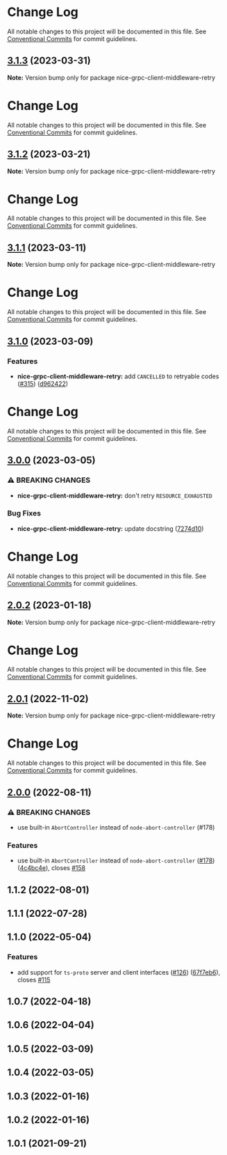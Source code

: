 # Change Log

All notable changes to this project will be documented in this file. See
[Conventional Commits](https://conventionalcommits.org) for commit guidelines.

## [3.1.3](https://github.com/deeplay-io/nice-grpc/compare/nice-grpc-client-middleware-retry@3.1.1...nice-grpc-client-middleware-retry@3.1.3) (2023-03-31)

**Note:** Version bump only for package nice-grpc-client-middleware-retry

# Change Log

All notable changes to this project will be documented in this file. See
[Conventional Commits](https://conventionalcommits.org) for commit guidelines.

## [3.1.2](https://github.com/deeplay-io/nice-grpc/compare/nice-grpc-client-middleware-retry@3.1.1...nice-grpc-client-middleware-retry@3.1.2) (2023-03-21)

**Note:** Version bump only for package nice-grpc-client-middleware-retry

# Change Log

All notable changes to this project will be documented in this file. See
[Conventional Commits](https://conventionalcommits.org) for commit guidelines.

## [3.1.1](https://github.com/deeplay-io/nice-grpc/compare/nice-grpc-client-middleware-retry@3.1.0...nice-grpc-client-middleware-retry@3.1.1) (2023-03-11)

**Note:** Version bump only for package nice-grpc-client-middleware-retry

# Change Log

All notable changes to this project will be documented in this file. See
[Conventional Commits](https://conventionalcommits.org) for commit guidelines.

## [3.1.0](https://github.com/deeplay-io/nice-grpc/compare/nice-grpc-client-middleware-retry@3.0.0...nice-grpc-client-middleware-retry@3.1.0) (2023-03-09)

### Features

- **nice-grpc-client-middleware-retry:** add `CANCELLED` to retryable codes
  ([#315](https://github.com/deeplay-io/nice-grpc/issues/315))
  ([d962422](https://github.com/deeplay-io/nice-grpc/commit/d96242236586565b4e2b47b7e03837cd8e5f8a1e))

# Change Log

All notable changes to this project will be documented in this file. See
[Conventional Commits](https://conventionalcommits.org) for commit guidelines.

## [3.0.0](https://github.com/deeplay-io/nice-grpc/compare/nice-grpc-client-middleware-retry@2.0.2...nice-grpc-client-middleware-retry@3.0.0) (2023-03-05)

### ⚠ BREAKING CHANGES

- **nice-grpc-client-middleware-retry:** don't retry `RESOURCE_EXHAUSTED`

### Bug Fixes

- **nice-grpc-client-middleware-retry:** update docstring
  ([7274d10](https://github.com/deeplay-io/nice-grpc/commit/7274d10af8c5bd3911331aec66d30536d4dc0868))

# Change Log

All notable changes to this project will be documented in this file. See
[Conventional Commits](https://conventionalcommits.org) for commit guidelines.

## [2.0.2](https://github.com/deeplay-io/nice-grpc/compare/nice-grpc-client-middleware-retry@2.0.1...nice-grpc-client-middleware-retry@2.0.2) (2023-01-18)

**Note:** Version bump only for package nice-grpc-client-middleware-retry

# Change Log

All notable changes to this project will be documented in this file. See
[Conventional Commits](https://conventionalcommits.org) for commit guidelines.

## [2.0.1](https://github.com/deeplay-io/nice-grpc/compare/nice-grpc-client-middleware-retry@2.0.0...nice-grpc-client-middleware-retry@2.0.1) (2022-11-02)

**Note:** Version bump only for package nice-grpc-client-middleware-retry

# Change Log

All notable changes to this project will be documented in this file. See
[Conventional Commits](https://conventionalcommits.org) for commit guidelines.

## [2.0.0](https://github.com/deeplay-io/nice-grpc/compare/nice-grpc-client-middleware-retry@1.1.2...nice-grpc-client-middleware-retry@2.0.0) (2022-08-11)

### ⚠ BREAKING CHANGES

- use built-in `AbortController` instead of `node-abort-controller` (#178)

### Features

- use built-in `AbortController` instead of `node-abort-controller`
  ([#178](https://github.com/deeplay-io/nice-grpc/issues/178))
  ([4c4bc4e](https://github.com/deeplay-io/nice-grpc/commit/4c4bc4eacf38bedfbcdd5a41f4471698f7a117ed)),
  closes [#158](https://github.com/deeplay-io/nice-grpc/issues/158)

## 1.1.2 (2022-08-01)

## 1.1.1 (2022-07-28)

## 1.1.0 (2022-05-04)

### Features

- add support for `ts-proto` server and client interfaces
  ([#126](https://github.com/deeplay-io/nice-grpc/issues/126))
  ([67f7eb6](https://github.com/deeplay-io/nice-grpc/commit/67f7eb613455426d6b63a4027132060a8a572f65)),
  closes [#115](https://github.com/deeplay-io/nice-grpc/issues/115)

## 1.0.7 (2022-04-18)

## 1.0.6 (2022-04-04)

## 1.0.5 (2022-03-09)

## 1.0.4 (2022-03-05)

## 1.0.3 (2022-01-16)

## 1.0.2 (2022-01-16)

## 1.0.1 (2021-09-21)
